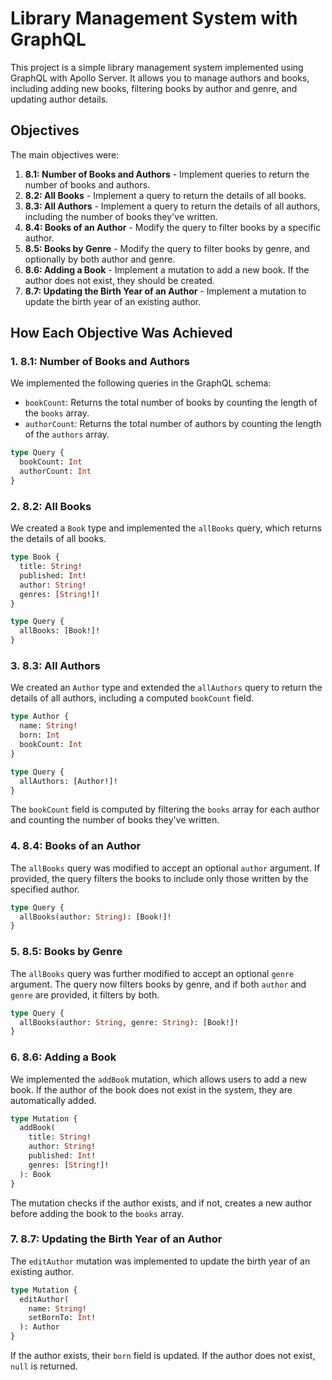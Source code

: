 
# Library Management System with GraphQL

This project is a simple library management system implemented using GraphQL with Apollo Server. It allows you to manage authors and books, including adding new books, filtering books by author and genre, and updating author details.

## Objectives

The main objectives were:

1. **8.1: Number of Books and Authors** - Implement queries to return the number of books and authors.
2. **8.2: All Books** - Implement a query to return the details of all books.
3. **8.3: All Authors** - Implement a query to return the details of all authors, including the number of books they've written.
4. **8.4: Books of an Author** - Modify the query to filter books by a specific author.
5. **8.5: Books by Genre** - Modify the query to filter books by genre, and optionally by both author and genre.
6. **8.6: Adding a Book** - Implement a mutation to add a new book. If the author does not exist, they should be created.
7. **8.7: Updating the Birth Year of an Author** - Implement a mutation to update the birth year of an existing author.

## How Each Objective Was Achieved

### 1. **8.1: Number of Books and Authors**

We implemented the following queries in the GraphQL schema:

- `bookCount`: Returns the total number of books by counting the length of the `books` array.
- `authorCount`: Returns the total number of authors by counting the length of the `authors` array.

```graphql
type Query {
  bookCount: Int
  authorCount: Int
}
```

### 2. **8.2: All Books**

We created a `Book` type and implemented the `allBooks` query, which returns the details of all books.

```graphql
type Book {
  title: String!
  published: Int!
  author: String!
  genres: [String!]!
}

type Query {
  allBooks: [Book!]!
}
```

### 3. **8.3: All Authors**

We created an `Author` type and extended the `allAuthors` query to return the details of all authors, including a computed `bookCount` field.

```graphql
type Author {
  name: String!
  born: Int
  bookCount: Int
}

type Query {
  allAuthors: [Author!]!
}
```

The `bookCount` field is computed by filtering the `books` array for each author and counting the number of books they've written.

### 4. **8.4: Books of an Author**

The `allBooks` query was modified to accept an optional `author` argument. If provided, the query filters the books to include only those written by the specified author.

```graphql
type Query {
  allBooks(author: String): [Book!]!
}
```

### 5. **8.5: Books by Genre**

The `allBooks` query was further modified to accept an optional `genre` argument. The query now filters books by genre, and if both `author` and `genre` are provided, it filters by both.

```graphql
type Query {
  allBooks(author: String, genre: String): [Book!]!
}
```

### 6. **8.6: Adding a Book**

We implemented the `addBook` mutation, which allows users to add a new book. If the author of the book does not exist in the system, they are automatically added.

```graphql
type Mutation {
  addBook(
    title: String!
    author: String!
    published: Int!
    genres: [String!]!
  ): Book
}
```

The mutation checks if the author exists, and if not, creates a new author before adding the book to the `books` array.

### 7. **8.7: Updating the Birth Year of an Author**

The `editAuthor` mutation was implemented to update the birth year of an existing author.

```graphql
type Mutation {
  editAuthor(
    name: String!
    setBornTo: Int!
  ): Author
}
```

If the author exists, their `born` field is updated. If the author does not exist, `null` is returned.
